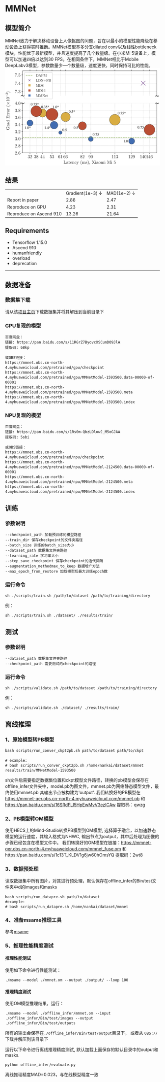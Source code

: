 # MMNet
## 模型简介
MMNet致力于解决移动设备上人像抠图的问题，旨在以最小的模型性能降级在移动设备上获得实时推断。MMNet模型基多分支dilated conv以及线性bottleneck模块，性能优于最新模型，并且速度提高了几个数量级。在小米Mi 5设备上，模型可以加速四倍以达到30 FPS。在相同条件下，MMNet相比于Mobile DeepLabv3模型，参数数量少一个数量级，速度更快，同时保持可比的性能。
![](./figure/gradient_error_vs_latency.png)

## 结果
<table>
    <tr>
        <td></td>
        <td>Gradient(1e-3) &#8595</td>
        <td>MAD(1e-2) &#8595</td>
    </tr>
    <tr>
        <td>Report in paper</td>
        <td>2.88</td>
        <td>2.47</td>
    </tr>
    <tr>
        <td>Reproduce on GPU</td>
        <td>4.23</td>
        <td>2.31</td>
    </tr>
    <tr>
        <td>Reproduce on Ascend 910</td>
        <td>13.26</td>
        <td>21.64</td>
    </tr>
</table>

## Requirements
- Tensorflow 1.15.0
- Ascend 910
- humanfriendly
- overload
- deprecation
---
## 数据准备
### 数据集下载
请从该[项目主页](https://1drv.ms/u/s!ApwdOxIIFBH19Ts5EuFd9gVJrKTo)下载数据集并将其解压到当前目录下

### GPU复现的模型
```
百度网盘：
链接: https://pan.baidu.com/s/11RGrZ7ByovcXSCunDO9JlA 
提取码: 68kp

或OBS链接：
https://mmnet.obs.cn-north-4.myhuaweicloud.com/pretrained/gpu/checkpoint
https://mmnet.obs.cn-north-4.myhuaweicloud.com/pretrained/gpu/MMNetModel-1593500.data-00000-of-00001
https://mmnet.obs.cn-north-4.myhuaweicloud.com/pretrained/gpu/MMNetModel-1593500.meta
https://mmnet.obs.cn-north-4.myhuaweicloud.com/pretrained/gpu/MMNetModel-1593500.index
```

### NPU复现的模型
``` 
百度网盘：
链接: https://pan.baidu.com/s/1Rs0m-QbzLDlowJ_M5oGJAA 
提取码: 5sbi

或OBS链接：
https://mmnet.obs.cn-north-4.myhuaweicloud.com/pretrained/npu/checkpoint
https://mmnet.obs.cn-north-4.myhuaweicloud.com/pretrained/npu/MMNetModel-2124500.data-00000-of-00001
https://mmnet.obs.cn-north-4.myhuaweicloud.com/pretrained/npu/MMNetModel-2124500.meta
https://mmnet.obs.cn-north-4.myhuaweicloud.com/pretrained/npu/MMNetModel-2124500.index
``` 

## 训练
### 参数说明
```
--checkpoint_path 加载预训练的模型路径
--train_dir 保存checkpoint的文件夹路径
--batch_size 训练的batch_size大小
--dataset_path 数据集文件夹路径
--learning_rate 学习率大小
--step_save_checkpoint 保存checkpoint的迭代间隔
--augmentation_methodmax_to_keep 数据增广方法
--max_epoch_from_restore 加载模型后最大训练epoch数
```
### 运行命令
```
sh ./scripts/train.sh /path/to/dataset /path/to/training/directory
```
例：
```
sh ./scripts/train.sh ./dataset/ ./results/train/
```

## 测试 
### 参数说明
```
--dataset_path 数据集文件夹路径
--checkpoint_path 需要测试的checkpoint的路径
```

### 运行命令
```
sh ./scripts/validate.sh /path/to/dataset /path/to/training/directory
```
例：
```
sh ./scripts/validate.sh ./dataset/ ./results/train/
```

## 离线推理
### 1、原始模型转PB模型
```
bash scripts/run_conver_ckpt2pb.sh path/to/dataset path/to/ckpt

# example:
# bash scripts/run_conver_ckpt2pb.sh /home/nankai/dataset/mmnet results/train/MMNetModel-1593500
```
sh文件后需要指定数据集位置和ckpt模型文件路径，转换的pb模型会保存在offline_infer文件夹中，model.pb为图文件，mmnet.pb为网络静态模型文件，最终使用mmnet.pb 其输出节点被构建为'output'.
我们转换好的PB模型在 https://mmnet-qer.obs.cn-north-4.myhuaweicloud.com/mmnet.pb 和 https://pan.baidu.com/s/16SRdFLI5HpEwMvV3ezICAw 
提取码：qwzg 


### 2、PB模型转OM模型
使用HECS上的Mind-Studio转换PB模型到OM模型, 选择算子融合，以加速静态模型的运行速度，其输入格式为NHWC, 输出节点为output，其中后处理为图像的步骤已经包含在模型文件中。
我们转换好的OM模型在链接：https://mmnet-qer.obs.cn-north-4.myhuaweicloud.com/mmnet_fuse.om 和https://pan.baidu.com/s/1c13T_KLDV1g6jw60hOmsYQ 
提取码：2wt8 

### 3、数据预处理
读取数据集中所有图片，对其进行预处理，默认保存在offline_infer的Bin/test文件夹中d的images和masks
```
bash scripts/run_datapre.sh path/to/dataset
#example:
# bash scripts/run_datapre.sh /home/nankai/dataset/mmnet 
```


### 4、准备msame推理工具
参考[msame](https://gitee.com/ascend/tools/tree/ccl/msame)

### 5、推理性能精度测试
#### 推理性能测试
使用如下命令进行性能测试：
```
./msame --model ./mmnet.om --output ./output/ --loop 100
```


#### 推理精度测试
使用OM模型推理结果，运行：
```
./msame --model ./offline_infer/mmnet.om --input ./offline_infer/Bin/test/images --output ./offline_infer/Bin/test/outputs
```
所有的输出会保存在```./offline_infer/Bin/test/output```目录下，
或者从 ```OBS://``` 下载并解压到该目录下

运行以下命令进行离线推理精度测试, 默认加载上面保存的默认目录中的output和masks.
```
python offline_infer/evaluate.py 
```
离线推理精度MAD=0.023，与在线模型精度一致
